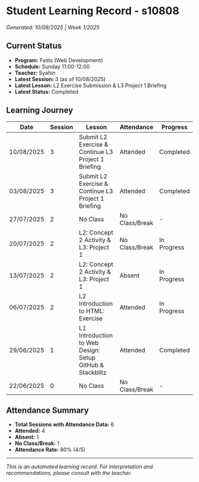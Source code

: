 # Student Learning Record - s10808
*Generated: 10/08/2025 | Week 1/2025*

## Current Status
- **Program:** Fasts (Web Development)
- **Schedule:** Sunday 11:00-12:00  
- **Teacher:** Syahin
- **Latest Session:** 3 (as of 10/08/2025)
- **Latest Lesson:** L2 Exercise Submission & L3 Project 1 Briefing
- **Latest Status:** Completed

## Learning Journey
| Date | Session | Lesson | Attendance | Progress |
|------|---------|--------|------------|----------|
| 10/08/2025 | 3 | Submit L2 Exercise & Continue L3 Project 1 Briefing | Attended | Completed |
| 03/08/2025 | 3 | Submit L2 Exercise & Continue L3 Project 1 Briefing | Attended | Completed |
| 27/07/2025 | 2 | No Class | No Class/Break | - |
| 20/07/2025 | 2 | L2: Concept 2 Activity & L3: Project 1 | No Class/Break | In Progress |
| 13/07/2025 | 2 | L2: Concept 2 Activity & L3: Project 1 | Absent | In Progress |
| 06/07/2025 | 2 | L2 Introduction to HTML: Exercise | Attended | In Progress |
| 29/06/2025 | 1 | L1 Introduction to Web Design: Setup GitHub & Stackblitz | Attended | Completed |
| 22/06/2025 | 0 | No Class | No Class/Break | - |

## Attendance Summary
- **Total Sessions with Attendance Data:** 6
- **Attended:** 4
- **Absent:** 1
- **No Class/Break:** 1
- **Attendance Rate:** 80% (4/5)

---
*This is an automated learning record. For interpretation and recommendations, please consult with the teacher.*
